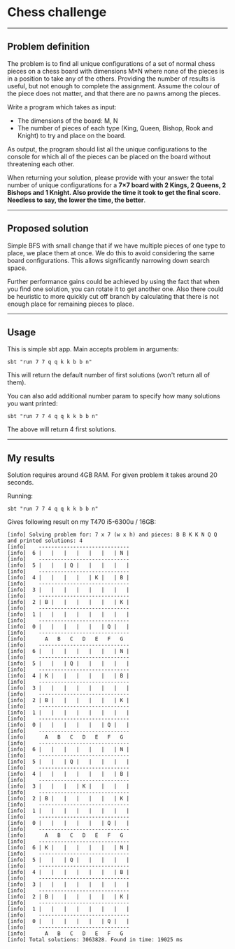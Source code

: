 # Chess challenge

----
## Problem definition
The problem is to find all unique configurations of a set of normal chess pieces on a chess board with
dimensions M×N where none of the pieces is in a position to take any of the others. Providing the number
of results is useful, but not enough to complete the assignment. Assume the colour of the piece does not
matter, and that there are no pawns among the pieces.

Write a program which takes as input:

* The dimensions of the board: M, N
* The number of pieces of each type (King, Queen, Bishop, Rook and Knight) to try and place on
the board.

As output, the program should list all the unique configurations to the console for which all of the pieces
can be placed on the board without threatening each other.

When returning your solution, please provide with your answer the total number of unique configurations
for a **7×7 board with 2 Kings, 2 Queens, 2 Bishops and 1 Knight. Also provide the time it took to
get the final score. Needless to say, the lower the time, the better**.

----
## Proposed solution
Simple BFS with small change that if we have multiple pieces of one type to place, we place them at once. We do this to avoid considering the same board configurations. This allows significantly narrowing down search space.

Further performance gains could be achieved by using the fact that when you find one solution, you can rotate it to get another one. Also there could be heuristic to more quickly cut off branch by calculating that there is not enough place for remaining pieces to place.

----

## Usage
This is simple sbt app. Main accepts problem in arguments:

    sbt "run 7 7 q q k k b b n"

This will return the default number of first solutions (won't return all of them).

You can also add additional number param to specify how many solutions you want printed:

    sbt "run 7 7 4 q q k k b b n"

The above will return 4 first solutions.

----
## My results
Solution requires around 4GB RAM. For given problem it takes around 20 seconds.

Running:

    sbt "run 7 7 4 q q k k b b n"

Gives following result on my T470 i5-6300u / 16GB:

    [info] Solving problem for: 7 x 7 (w x h) and pieces: B B K K N Q Q and printed solutions: 4
    [info]    -----------------------------
    [info]  6 |   |   |   |   |   |   | N |
    [info]    -----------------------------
    [info]  5 |   |   | Q |   |   |   |   |
    [info]    -----------------------------
    [info]  4 |   |   |   |   | K |   | B |
    [info]    -----------------------------
    [info]  3 |   |   |   |   |   |   |   |
    [info]    -----------------------------
    [info]  2 | B |   |   |   |   |   | K |
    [info]    -----------------------------
    [info]  1 |   |   |   |   |   |   |   |
    [info]    -----------------------------
    [info]  0 |   |   |   |   |   | Q |   |
    [info]    -----------------------------
    [info]      A   B   C   D   E   F   G  
    [info]    -----------------------------
    [info]  6 |   |   |   |   |   |   | N |
    [info]    -----------------------------
    [info]  5 |   |   | Q |   |   |   |   |
    [info]    -----------------------------
    [info]  4 | K |   |   |   |   |   | B |
    [info]    -----------------------------
    [info]  3 |   |   |   |   |   |   |   |
    [info]    -----------------------------
    [info]  2 | B |   |   |   |   |   | K |
    [info]    -----------------------------
    [info]  1 |   |   |   |   |   |   |   |
    [info]    -----------------------------
    [info]  0 |   |   |   |   |   | Q |   |
    [info]    -----------------------------
    [info]      A   B   C   D   E   F   G  
    [info]    -----------------------------
    [info]  6 |   |   |   |   |   |   | N |
    [info]    -----------------------------
    [info]  5 |   |   | Q |   |   |   |   |
    [info]    -----------------------------
    [info]  4 |   |   |   |   |   |   | B |
    [info]    -----------------------------
    [info]  3 |   |   |   | K |   |   |   |
    [info]    -----------------------------
    [info]  2 | B |   |   |   |   |   | K |
    [info]    -----------------------------
    [info]  1 |   |   |   |   |   |   |   |
    [info]    -----------------------------
    [info]  0 |   |   |   |   |   | Q |   |
    [info]    -----------------------------
    [info]      A   B   C   D   E   F   G  
    [info]    -----------------------------
    [info]  6 | K |   |   |   |   |   | N |
    [info]    -----------------------------
    [info]  5 |   |   | Q |   |   |   |   |
    [info]    -----------------------------
    [info]  4 |   |   |   |   |   |   | B |
    [info]    -----------------------------
    [info]  3 |   |   |   |   |   |   |   |
    [info]    -----------------------------
    [info]  2 | B |   |   |   |   |   | K |
    [info]    -----------------------------
    [info]  1 |   |   |   |   |   |   |   |
    [info]    -----------------------------
    [info]  0 |   |   |   |   |   | Q |   |
    [info]    -----------------------------
    [info]      A   B   C   D   E   F   G  
    [info] Total solutions: 3063828. Found in time: 19025 ms

